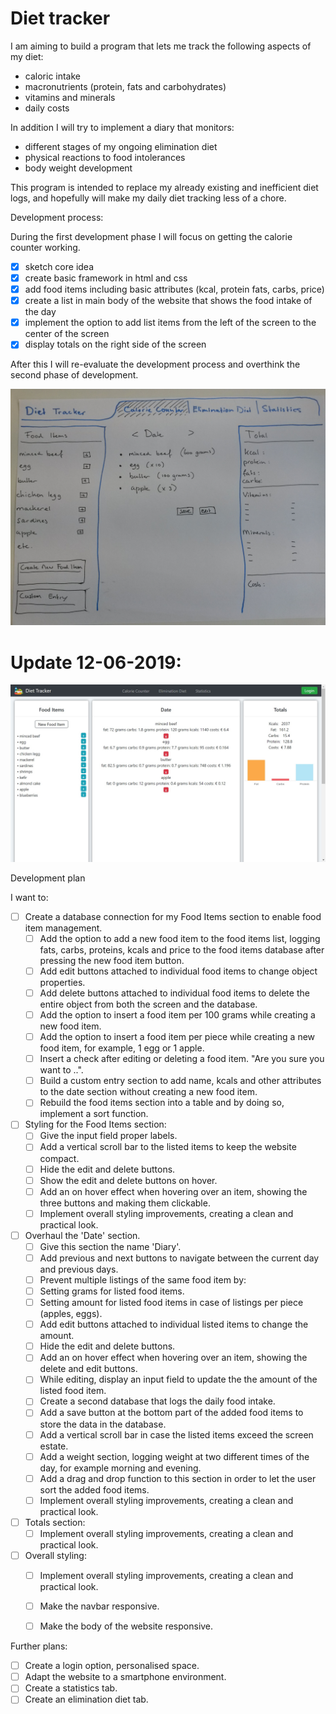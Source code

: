# Diet tracker

I am aiming to build a program that lets me track the following aspects of my diet:

- caloric intake
- macronutrients (protein, fats and carbohydrates)
- vitamins and minerals
- daily costs

In addition I will try to implement a diary that monitors:

- different stages of my ongoing elimination diet
- physical reactions to food intolerances 
- body weight development

This program is intended to replace my already existing and inefficient diet logs, and hopefully will make my daily diet tracking less of a chore.

Development process:

During the first development phase I will focus on getting the calorie counter working.

- [x] sketch core idea
- [x] create basic framework in html and css
- [x] add food items including basic attributes (kcal, protein fats, carbs, price)
- [x] create a list in main body of the website that shows the food intake of the day
- [x] implement the option to add list items from the left of the screen to the center of the screen
- [x] display totals on the right side of the screen

After this I will re-evaluate the development process and overthink the second phase of development.

![Idea Sketch](sketchdiettracker.jpg)

# Update 12-06-2019:

![Current state](currentstate12-6-2019.jpg)


Development plan

I want to:

- [ ] Create a database connection for my Food Items section to enable food item management.
	- [ ] Add the option to add a new food item to the food items list, logging fats, carbs, proteins, kcals and price to the food items database after pressing the new food item button.
	- [ ] Add edit buttons attached to individual food items to change object properties.
	- [ ] Add delete buttons attached to individual food items to delete the entire object from both the screen and the database.
	- [ ] Add the option to insert a food item per 100 grams while creating a new food item.
	- [ ] Add the option to insert a food item per piece while creating a new food item, for example, 1 egg or 1 apple.
	- [ ] Insert a check after editing or deleting a food item. "Are you sure you want to ..".
	- [ ] Build a custom entry section to add name, kcals and other attributes to the date section without creating a new food item.
	- [ ] Rebuild the food items section into a table and by doing so, implement a sort function.
- [ ] Styling for the Food Items section:
	- [ ] Give the input field proper labels.
	- [ ] Add a vertical scroll bar to the listed items to keep the website compact. 
	- [ ] Hide the edit and delete buttons.
	- [ ] Show the edit and delete buttons on hover.
	- [ ] Add an on hover effect when hovering over an item, showing the three buttons and making them clickable.
	- [ ] Implement overall styling improvements, creating a clean and practical look.
- [ ] Overhaul the 'Date' section.
	- [ ] Give this section the name 'Diary'.
	- [ ] Add previous and next buttons to navigate between the current day and previous days.
	- [ ] Prevent multiple listings of the same food item by:
	- [ ] Setting grams for listed food items.
	- [ ] Setting amount for listed food items in case of listings per piece (apples, eggs).
	- [ ] Add edit buttons attached to individual listed items to change the amount.
	- [ ] Hide the edit and delete buttons.
	- [ ] Add an on hover effect when hovering over an item, showing the delete and edit buttons.
	- [ ] While editing, display an input field to update the the amount of the listed food item.
	- [ ] Create a second database that logs the daily food intake.
	- [ ] Add a save button at the bottom part of the added food items to store the data in the database.
	- [ ] Add a vertical scroll bar in case the listed items exceed the screen estate.
	- [ ] Add a weight section, logging weight at two different times of the day, for example morning and evening.
	- [ ] Add a drag and drop function to this section in order to let the user sort the added food items.
	- [ ] Implement overall styling improvements, creating a clean and practical look.
- [ ] Totals section:
	- [ ] Implement overall styling improvements, creating a clean and practical look.
- [ ] Overall styling:
	- [ ] Implement overall styling improvements, creating a clean and practical look.
	- [ ] Make the navbar responsive.
	- [ ] Make the body of the website responsive. 


Further plans:

- [ ] Create a login option, personalised space.
- [ ] Adapt the website to a smartphone environment.
- [ ] Create a statistics tab.
- [ ] Create an elimination diet tab.
